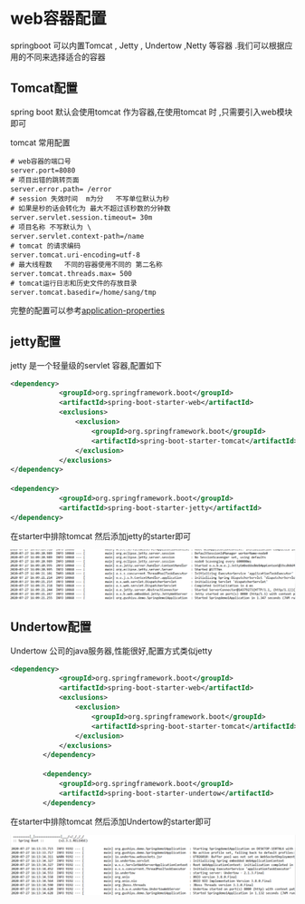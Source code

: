 # web容器配置

springboot 可以内置Tomcat , Jetty , Undertow ,Netty 等容器 .我们可以根据应用的不同来选择适合的容器

## Tomcat配置

spring boot 默认会使用tomcat 作为容器,在使用tomcat 时 ,只需要引入web模块即可

tomcat 常用配置

```properties
# web容器的端口号
server.port=8080
# 项目出错的跳转页面   
server.error.path= /error
# session 失效时间  m为分   不写单位默认为秒 
# 如果是秒的话会转化为 最大不超过该秒数的分钟数
server.servlet.session.timeout= 30m  
# 项目名称 不写默认为 \
server.servlet.context-path=/name
# tomcat 的请求编码
server.tomcat.uri-encoding=utf-8
# 最大线程数   不同的容器使用不同的 第二名称
server.tomcat.threads.max= 500
# tomcat运行日志和历史文件的存放目录
server.tomcat.basedir=/home/sang/tmp

```

完整的配置可以参考[application-properties](https://docs.spring.io/spring-boot/docs/current/reference/html/appendix-application-properties.html)

## jetty配置

jetty 是一个轻量级的servlet 容器,配置如下

```xml
<dependency>
            <groupId>org.springframework.boot</groupId>
            <artifactId>spring-boot-starter-web</artifactId>
            <exclusions>
            	<exclusion>
            		<groupId>org.springframework.boot</groupId>
            		<artifactId>spring-boot-starter-tomcat</artifactId>
            	</exclusion>
            </exclusions>
</dependency>
        
<dependency>
        	<groupId>org.springframework.boot</groupId>
        	<artifactId>spring-boot-starter-jetty</artifactId>
</dependency>
```

在starter中排除tomcat 然后添加jetty的starter即可

![image-20200727161048845](4-web%E5%AE%B9%E5%99%A8%E9%85%8D%E7%BD%AE.assets/image-20200727161048845.png)

## Undertow配置

Undertow 公司的java服务器,性能很好,配置方式类似jetty

```xml
<dependency>
            <groupId>org.springframework.boot</groupId>
            <artifactId>spring-boot-starter-web</artifactId>
            <exclusions>
            	<exclusion>
            		<groupId>org.springframework.boot</groupId>
            		<artifactId>spring-boot-starter-tomcat</artifactId>
            	</exclusion>
            </exclusions>
        </dependency>
        
        <dependency>
        	<groupId>org.springframework.boot</groupId>
        	<artifactId>spring-boot-starter-undertow</artifactId>
        </dependency>
```

在starter中排除tomcat 然后添加Undertow的starter即可

![image-20200727161400299](4-web%E5%AE%B9%E5%99%A8%E9%85%8D%E7%BD%AE.assets/image-20200727161400299.png)